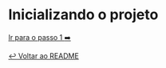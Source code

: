 # Inicializando o projeto

[Ir para o passo 1 :arrow_right:](step1.md)

[:leftwards_arrow_with_hook: Voltar ao README ](README.md)


